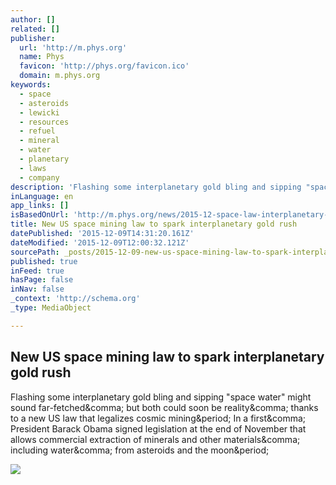 ```yaml
---
author: []
related: []
publisher:
  url: 'http://m.phys.org'
  name: Phys
  favicon: 'http://phys.org/favicon.ico'
  domain: m.phys.org
keywords:
  - space
  - asteroids
  - lewicki
  - resources
  - refuel
  - mineral
  - water
  - planetary
  - laws
  - company
description: 'Flashing some interplanetary gold bling and sipping "space water" might sound far-fetched, but both could soon be reality, thanks to a new US law that legalizes cosmic mining. In a first, President Barack Obama signed legislation at the end of November that allows commercial extraction of minerals and other materials, including water, from asteroids and the moon.'
inLanguage: en
app_links: []
isBasedOnUrl: 'http://m.phys.org/news/2015-12-space-law-interplanetary-gold.html'
title: New US space mining law to spark interplanetary gold rush
datePublished: '2015-12-09T14:31:20.161Z'
dateModified: '2015-12-09T12:00:32.121Z'
sourcePath: _posts/2015-12-09-new-us-space-mining-law-to-spark-interplanetary-gold-rush.md
published: true
inFeed: true
hasPage: false
inNav: false
_context: 'http://schema.org'
_type: MediaObject

---
```

<article style=""><h1>New US space mining law to spark interplanetary gold rush</h1><p>Flashing some interplanetary gold bling and sipping "space water" might sound far-fetched&amp;comma; but both could soon be reality&amp;comma; thanks to a new US law that legalizes cosmic mining&amp;period; In a first&amp;comma; President Barack Obama signed legislation at the end of November that allows commercial extraction of minerals and other materials&amp;comma; including water&amp;comma; from asteroids and the moon&amp;period;</p><img src="http://cdn.phys.org/newman/gfx/news/2015/3-illustration.jpg" /></article>